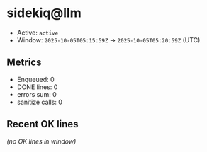 # sidekiq@llm

- Active: `active`
- Window: `2025-10-05T05:15:59Z` → `2025-10-05T05:20:59Z` (UTC)

## Metrics
- Enqueued: 0
- DONE lines: 0
- errors sum: 0
- sanitize calls: 0

## Recent OK lines
_(no OK lines in window)_

